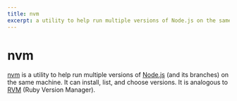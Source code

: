 ```yaml
---
title: nvm
excerpt: a utility to help run multiple versions of Node.js on the same machine
---
```


# nvm

[nvm](https://github.com/creationix/nvm/blob/master/README.markdown) is a utility to help run multiple versions of [Node.js](/_glossary/NODEJS.md) (and its branches) on the same machine. It can install, list, and choose versions. It is analogous to [RVM](https://rvm.io/) (Ruby Version Manager).
